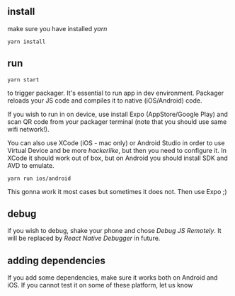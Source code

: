 ## install

make sure you have installed *yarn* 
```
yarn install
```

## run
```
yarn start
```
to trigger packager. It's essential to run app in dev environment. Packager reloads your JS code and compiles it to native (iOS/Android) code.

If you wish to run in on device, use install Expo (AppStore/Google Play) and scan QR code from your packager terminal (note that you should use same wifi network!). 

You can also use XCode (iOS - mac only) or Android Studio in order to use Virtual Device and be more _hackerlike_, but then you need to configure it. In XCode it should work out of box, but on Android you should install SDK and AVD to emulate.
```
yarn run ios/android
```
This gonna work it most cases but sometimes it does not. Then use Expo ;)

## debug 
if you wish to debug, shake your phone and chose *Debug JS Remotely*. It will be replaced by *React Native Debugger* in future.




## adding dependencies
If you add some dependencies, make sure it works both on Android and iOS. If you cannot test it on some of these platform, let us know
